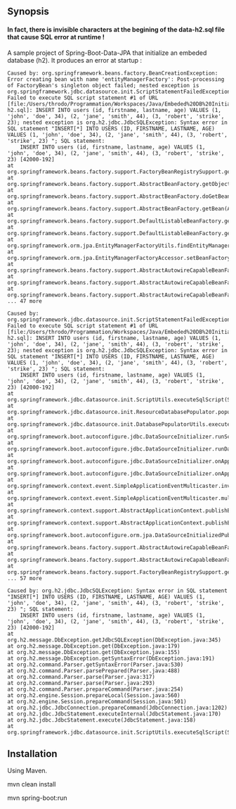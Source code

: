 ## Synopsis

#### In fact, there is invisible characters at the begining of the data-h2.sql file that cause SQL error at runtime !

A sample project of Spring-Boot-Data-JPA that initialize an embeded database (h2).
It produces an error at startup :

    Caused by: org.springframework.beans.factory.BeanCreationException: Error creating bean with name 'entityManagerFactory': Post-processing of FactoryBean's singleton object failed; nested exception is org.springframework.jdbc.datasource.init.ScriptStatementFailedException: Failed to execute SQL script statement #1 of URL [file:/Users/throdo/Programmation/Workspaces/Java/Embeded%20DB%20Initialisation%20Issue/target/classes/data-h2.sql]: ﻿INSERT INTO users (id, firstname, lastname, age) VALUES (1, 'john', 'doe', 34), (2, 'jane', 'smith', 44), (3, 'robert', 'strike', 23); nested exception is org.h2.jdbc.JdbcSQLException: Syntax error in SQL statement "﻿INSERT[*] INTO USERS (ID, FIRSTNAME, LASTNAME, AGE) VALUES (1, 'john', 'doe', 34), (2, 'jane', 'smith', 44), (3, 'robert', 'strike', 23) "; SQL statement:
        INSERT INTO users (id, firstname, lastname, age) VALUES (1, 'john', 'doe', 34), (2, 'jane', 'smith', 44), (3, 'robert', 'strike', 23) [42000-192]
	at org.springframework.beans.factory.support.FactoryBeanRegistrySupport.getObjectFromFactoryBean(FactoryBeanRegistrySupport.java:116)
	at org.springframework.beans.factory.support.AbstractBeanFactory.getObjectForBeanInstance(AbstractBeanFactory.java:1595)
	at org.springframework.beans.factory.support.AbstractBeanFactory.doGetBean(AbstractBeanFactory.java:254)
	at org.springframework.beans.factory.support.AbstractBeanFactory.getBean(AbstractBeanFactory.java:220)
	at org.springframework.beans.factory.support.DefaultListableBeanFactory.getBean(DefaultListableBeanFactory.java:351)
	at org.springframework.beans.factory.support.DefaultListableBeanFactory.getBean(DefaultListableBeanFactory.java:332)
	at org.springframework.orm.jpa.EntityManagerFactoryUtils.findEntityManagerFactory(EntityManagerFactoryUtils.java:143)
	at org.springframework.orm.jpa.EntityManagerFactoryAccessor.setBeanFactory(EntityManagerFactoryAccessor.java:137)
	at org.springframework.beans.factory.support.AbstractAutowireCapableBeanFactory.invokeAwareMethods(AbstractAutowireCapableBeanFactory.java:1597)
	at org.springframework.beans.factory.support.AbstractAutowireCapableBeanFactory.initializeBean(AbstractAutowireCapableBeanFactory.java:1565)
	at org.springframework.beans.factory.support.AbstractAutowireCapableBeanFactory.doCreateBean(AbstractAutowireCapableBeanFactory.java:545)
	... 47 more

	Caused by: org.springframework.jdbc.datasource.init.ScriptStatementFailedException: Failed to execute SQL script statement #1 of URL [file:/Users/throdo/Programmation/Workspaces/Java/Embeded%20DB%20Initialisation%20Issue/target/classes/data-h2.sql]: ﻿INSERT INTO users (id, firstname, lastname, age) VALUES (1, 'john', 'doe', 34), (2, 'jane', 'smith', 44), (3, 'robert', 'strike', 23); nested exception is org.h2.jdbc.JdbcSQLException: Syntax error in SQL statement "﻿INSERT[*] INTO USERS (ID, FIRSTNAME, LASTNAME, AGE) VALUES (1, 'john', 'doe', 34), (2, 'jane', 'smith', 44), (3, 'robert', 'strike', 23) "; SQL statement:
	    INSERT INTO users (id, firstname, lastname, age) VALUES (1, 'john', 'doe', 34), (2, 'jane', 'smith', 44), (3, 'robert', 'strike', 23) [42000-192]
	at org.springframework.jdbc.datasource.init.ScriptUtils.executeSqlScript(ScriptUtils.java:494)
	at org.springframework.jdbc.datasource.init.ResourceDatabasePopulator.populate(ResourceDatabasePopulator.java:231)
	at org.springframework.jdbc.datasource.init.DatabasePopulatorUtils.execute(DatabasePopulatorUtils.java:48)
	at org.springframework.boot.autoconfigure.jdbc.DataSourceInitializer.runScripts(DataSourceInitializer.java:157)
	at org.springframework.boot.autoconfigure.jdbc.DataSourceInitializer.runDataScripts(DataSourceInitializer.java:114)
	at org.springframework.boot.autoconfigure.jdbc.DataSourceInitializer.onApplicationEvent(DataSourceInitializer.java:107)
	at org.springframework.boot.autoconfigure.jdbc.DataSourceInitializer.onApplicationEvent(DataSourceInitializer.java:47)
	at org.springframework.context.event.SimpleApplicationEventMulticaster.invokeListener(SimpleApplicationEventMulticaster.java:166)
	at org.springframework.context.event.SimpleApplicationEventMulticaster.multicastEvent(SimpleApplicationEventMulticaster.java:138)
	at org.springframework.context.support.AbstractApplicationContext.publishEvent(AbstractApplicationContext.java:381)
	at org.springframework.context.support.AbstractApplicationContext.publishEvent(AbstractApplicationContext.java:335)
	at org.springframework.boot.autoconfigure.orm.jpa.DataSourceInitializedPublisher.postProcessAfterInitialization(DataSourceInitializedPublisher.java:70)
	at org.springframework.beans.factory.support.AbstractAutowireCapableBeanFactory.applyBeanPostProcessorsAfterInitialization(AbstractAutowireCapableBeanFactory.java:422)
	at org.springframework.beans.factory.support.AbstractAutowireCapableBeanFactory.postProcessObjectFromFactoryBean(AbstractAutowireCapableBeanFactory.java:1723)
	at org.springframework.beans.factory.support.FactoryBeanRegistrySupport.getObjectFromFactoryBean(FactoryBeanRegistrySupport.java:113)
	... 57 more

	Caused by: org.h2.jdbc.JdbcSQLException: Syntax error in SQL statement "﻿INSERT[*] INTO USERS (ID, FIRSTNAME, LASTNAME, AGE) VALUES (1, 'john', 'doe', 34), (2, 'jane', 'smith', 44), (3, 'robert', 'strike', 23) "; SQL statement:
	    INSERT INTO users (id, firstname, lastname, age) VALUES (1, 'john', 'doe', 34), (2, 'jane', 'smith', 44), (3, 'robert', 'strike', 23) [42000-192]
	at org.h2.message.DbException.getJdbcSQLException(DbException.java:345)
	at org.h2.message.DbException.get(DbException.java:179)
	at org.h2.message.DbException.get(DbException.java:155)
	at org.h2.message.DbException.getSyntaxError(DbException.java:191)
	at org.h2.command.Parser.getSyntaxError(Parser.java:530)
	at org.h2.command.Parser.parsePrepared(Parser.java:488)
	at org.h2.command.Parser.parse(Parser.java:317)
	at org.h2.command.Parser.parse(Parser.java:293)
	at org.h2.command.Parser.prepareCommand(Parser.java:254)
	at org.h2.engine.Session.prepareLocal(Session.java:560)
	at org.h2.engine.Session.prepareCommand(Session.java:501)
	at org.h2.jdbc.JdbcConnection.prepareCommand(JdbcConnection.java:1202)
	at org.h2.jdbc.JdbcStatement.executeInternal(JdbcStatement.java:170)
	at org.h2.jdbc.JdbcStatement.execute(JdbcStatement.java:158)
	at org.springframework.jdbc.datasource.init.ScriptUtils.executeSqlScript(ScriptUtils.java:473)

## Installation

Using Maven.

mvn clean install

mvn spring-boot:run
